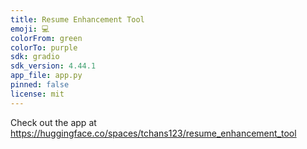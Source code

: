 ```yaml
---
title: Resume Enhancement Tool
emoji: 💻
colorFrom: green
colorTo: purple
sdk: gradio
sdk_version: 4.44.1
app_file: app.py
pinned: false
license: mit
---
```

Check out the app at https://huggingface.co/spaces/tchans123/resume_enhancement_tool

